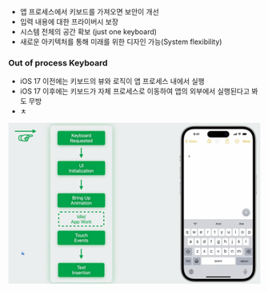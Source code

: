 - 앱 프로세스에서 키보드를 가져오면 보안이 개선
- 입력 내용에 대한 프라이버시 보장
- 시스템 전체의 공간 확보 (just one keyboard)
- 새로운 아키텍처를 통해 미래를 위한 디자인 가능(System flexibility)

### Out of process Keyboard
- iOS 17 이전에는 키보드의 뷰와 로직이 앱 프로세스 내에서 실행
- iOS 17 이후에는 키보드가 자체 프로세스로 이동하여 앱의 외부에서 실행된다고 봐도 무방
- ㅊ

![](WWDC/WWDC%2023/Keep%20up%20with%20the%20Keyboard/Pasted%20image%2020241108120115.png)


